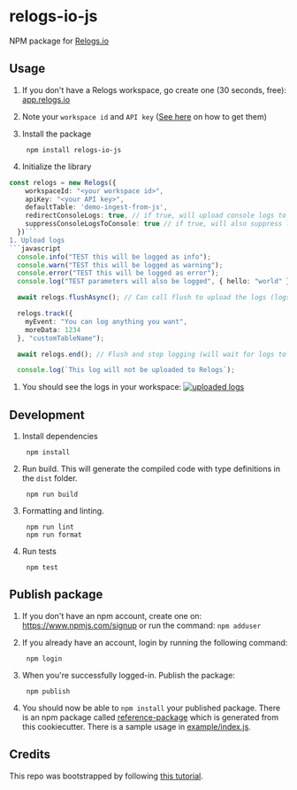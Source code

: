 # relogs-io-js

NPM package for [Relogs.io](https://relogs.io "Relogs.io")


## Usage

1. If you don't have a Relogs workspace, go create one (30 seconds, free): [app.relogs.io](https://app.relogs.io "app.relogs.io")

1. Note your `workspace id` and `API key` ([See here](https://github.com/Relogs-io/integrations/blob/main/images/IngestionPage-Creds.jpg "See here") on how to get them)
1. Install the package

        npm install relogs-io-js

1. Initialize the library
``` Typescript
const relogs = new Relogs({
    workspaceId: "<your workspace id>",
    apiKey: "<your API key>",
    defaultTable: 'demo-ingest-from-js',
    redirectConsoleLogs: true, // if true, will upload console logs to Relogs
    suppressConsoleLogsToConsole: true // if true, will also suppress logs to console
  })```
1. Upload logs
```javascript
  console.info("TEST this will be logged as info");
  console.warn("TEST this will be logged as warning");
  console.error("TEST this will be logged as error");
  console.log("TEST parameters will also be logged", { hello: "world" }, { anotherParam: 1 });

  await relogs.flushAsync(); // Can call flush to upload the logs (logs are flushed every second by default) 

  relogs.track({
    myEvent: "You can log anything you want",
    moreData: 1234
  }, "customTableName");

  await relogs.end(); // Flush and stop logging (will wait for logs to upload for up to 10 seconds)

  console.log(`This log will not be uploaded to Relogs`);
```
1. You should see the logs in your workspace:
[![uploaded logs](https://github.com/Relogs-io/relogs-io-js/blob/master/docs/uploadedLogs.png?raw=true "uploaded logs")](https://github.com/Relogs-io/relogs-io-js/blob/master/docs/uploadedLogs.png?raw=true "uploaded logs")
 

## Development 

1. Install dependencies

        npm install

 
1. Run build. This will generate the compiled code with type definitions in the `dist` folder.

        npm run build

1. Formatting and linting.

        npm run lint
        npm run format

1. Run tests

        npm test

## Publish package


1. If you don't have an npm account, create one on: https://www.npmjs.com/signup or run the command: `npm adduser`

1. If you already have an account, login by running the following command:

        npm login

1. When you're successfully logged-in. Publish the package:

        npm publish

1. You should now be able to `npm install` your published package. There is an npm package called [reference-package](https://www.npmjs.com/package/reference-package) which is generated from this cookiecutter. There is a sample usage in [example/index.js](example/index.js).

## Credits
This repo was bootstrapped by following [this tutorial](https://betterprogramming.pub/build-and-publish-npm-packages-in-a-few-minutes-17494a30a51f "this tutorial").